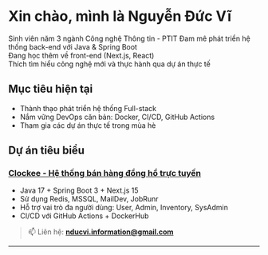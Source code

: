 # Xin chào, mình là Nguyễn Đức Vĩ

 Sinh viên năm 3 ngành Công nghệ Thông tin - PTIT
 Đam mê phát triển hệ thống back-end với Java & Spring Boot  
 Đang học thêm về front-end (Next.js, React)  
 Thích tìm hiểu công nghệ mới và thực hành qua dự án thực tế  

## Mục tiêu hiện tại
- Thành thạo phát triển hệ thống Full-stack
- Nắm vững DevOps căn bản: Docker, CI/CD, GitHub Actions
- Tham gia các dự án thực tế trong mùa hè

## Dự án tiêu biểu

### [Clockee - Hệ thống bán hàng đồng hồ trực tuyến](https://github.com/DuvNguyen/clockee)
- Java 17 + Spring Boot 3 + Next.js 15
- Sử dụng Redis, MSSQL, MailDev, JobRunr
- Hỗ trợ vai trò đa người dùng: User, Admin, Inventory, SysAdmin
- CI/CD với GitHub Actions + DockerHub

> 📫 Liên hệ: **nducvi.information@gmail.com**

---


